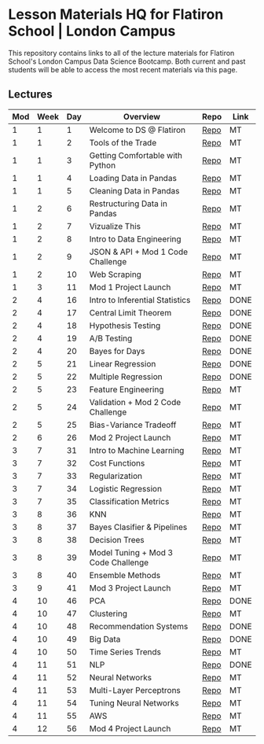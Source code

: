 # Lesson Materials HQ for Flatiron School | London Campus  

This repository contains links to all of the lecture materials for Flatiron School's London Campus Data Science Bootcamp.
Both current and past students will be able to access the most recent materials via this page.

## Lectures 

| Mod | Week | Day | Overview                            | Repo	   |Link	|
|-----|------|-----|-------------------------------------|---------|------------|
| 1   | 1    | 1   | Welcome to DS @ Flatiron            |[Repo]( )|MT	|
| 1   | 1    | 2   | Tools of the Trade                  |[Repo]( )|MT	|
| 1   | 1    | 3   | Getting Comfortable with Python     |[Repo]( )|MT	|
| 1   | 1    | 4   | Loading Data in Pandas              |[Repo]( )|MT	|
| 1   | 1    | 5   | Cleaning Data in Pandas             |[Repo]( )|MT	|
| 1   | 2    | 6   | Restructuring Data in Pandas        |[Repo]( )|MT	|
| 1   | 2    | 7   | Vizualize This                      |[Repo]( )|MT	|
| 1   | 2    | 8   | Intro to Data Engineering           |[Repo]( )|MT	|
| 1   | 2    | 9   | JSON & API + Mod 1 Code Challenge   |[Repo]( )|MT	|
| 1   | 2    | 10  | Web Scraping                        |[Repo]( )|MT	|
| 1   | 3    | 11  | Mod 1 Project Launch                |[Repo]( )|MT	|
| 2   | 4    | 16  | Intro to Inferential Statistics     |[Repo](https://github.com/learn-co-students/probability-london-ds)	|DONE		|
| 2   | 4    | 17  | Central Limit Theorem               |[Repo](https://github.com/learn-co-students/distributions-sampling-london-ds)|DONE		|
| 2   | 4    | 18  | Hypothesis Testing                  |[Repo](https://github.com/learn-co-students/hypothesis-testing-london-ds)|DONE		|
| 2   | 4    | 19  | A/B Testing                         |[Repo](https://github.com/learn-co-students/ab-testing-london-ds)|DONE		|
| 2   | 4    | 20  | Bayes for Days                      |[Repo](https://github.com/learn-co-students/bayes-london-ds)|DONE		|
| 2   | 5    | 21  | Linear Regression                   |[Repo](https://github.com/learn-co-students/linear-regression-london-ds )|DONE		|
| 2   | 5    | 22  | Multiple Regression                 |[Repo](https://github.com/learn-co-students/multiple-linear-regression-london-ds)|DONE |
| 2   | 5    | 23  | Feature Engineering                 |[Repo]( )|MT	|
| 2   | 5    | 24  | Validation + Mod 2 Code Challenge   |[Repo]( )|MT	|
| 2   | 5    | 25  | Bias-Variance Tradeoff              |[Repo]( )|MT	|
| 2   | 6    | 26  | Mod 2 Project Launch                |[Repo]( )|MT	|
| 3   | 7    | 31  | Intro to Machine Learning           |[Repo]( )|MT	|
| 3   | 7    | 32  | Cost Functions                      |[Repo]( )|MT	|
| 3   | 7    | 33  | Regularization                      |[Repo]( )|MT	|
| 3   | 7    | 34  | Logistic Regression                 |[Repo]( )|MT	|
| 3   | 7    | 35  | Classification Metrics              |[Repo]( )|MT	|
| 3   | 8    | 36  | KNN                                 |[Repo]( )|MT	|
| 3   | 8    | 37  | Bayes Clasifier & Pipelines         |[Repo]( )|MT	|
| 3   | 8    | 38  | Decision Trees                      |[Repo]( )|MT	|
| 3   | 8    | 39  | Model Tuning + Mod 3 Code Challenge |[Repo]( )|MT	|
| 3   | 8    | 40  | Ensemble Methods                    |[Repo]( )|MT	|
| 3   | 9    | 41  | Mod 3 Project Launch                |[Repo]( )|MT	|
| 4   | 10   | 46  | PCA                                 |[Repo](https://github.com/learn-co-students/pca-london-ds)|DONE|
| 4   | 10   | 47  | Clustering                          |[Repo]( )|MT	|
| 4   | 10   | 48  | Recommendation Systems              |[Repo](https://github.com/learn-co-students/recsys-london-ds)|DONE	|
| 4   | 10   | 49  | Big Data 			         |[Repo](https://github.com/learn-co-students/big-data-london-ds)|DONE	|
| 4   | 10   | 50  | Time Series Trends                  |[Repo]( )|MT	|
| 4   | 11   | 51  | NLP                                 |[Repo](https://github.com/learn-co-students/intro-to-nlp-london-ds)|DONE	|
| 4   | 11   | 52  | Neural Networks                     |[Repo]( )|MT	|
| 4   | 11   | 53  | Multi-Layer Perceptrons             |[Repo]( )|MT	|
| 4   | 11   | 54  | Tuning Neural Networks              |[Repo]( )|MT	|
| 4   | 11   | 55  | AWS                                 |[Repo]( )|MT	|
| 4   | 12   | 56  | Mod 4 Project Launch                |[Repo]( )|MT	|
